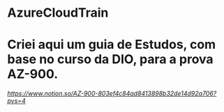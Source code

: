 # AzureCloudTrain

# Criei aqui um guia de Estudos, com base no curso da DIO, para a prova AZ-900.

*https://www.notion.so/AZ-900-803ef4c84ad8413898b32de14d92a706?pvs=4*
